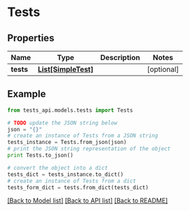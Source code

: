 # Tests


## Properties
Name | Type | Description | Notes
------------ | ------------- | ------------- | -------------
**tests** | [**List[SimpleTest]**](SimpleTest.md) |  | [optional] 

## Example

```python
from tests_api.models.tests import Tests

# TODO update the JSON string below
json = "{}"
# create an instance of Tests from a JSON string
tests_instance = Tests.from_json(json)
# print the JSON string representation of the object
print Tests.to_json()

# convert the object into a dict
tests_dict = tests_instance.to_dict()
# create an instance of Tests from a dict
tests_form_dict = tests.from_dict(tests_dict)
```
[[Back to Model list]](../README.md#documentation-for-models) [[Back to API list]](../README.md#documentation-for-api-endpoints) [[Back to README]](../README.md)


